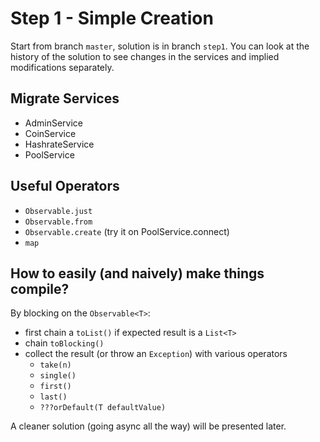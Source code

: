 # Step 1 - Simple Creation
Start from branch `master`, solution is in branch `step1`. You can look at the history
of the solution to see changes in the services and implied modifications separately.


## Migrate Services
 - AdminService
 - CoinService
 - HashrateService
 - PoolService

## Useful Operators
 - `Observable.just`
 - `Observable.from`
 - `Observable.create` (try it on PoolService.connect)
 - `map`

## How to easily (and naively) make things compile?
By blocking on the `Observable<T>`:

 - first chain a `toList()` if expected result is a `List<T>`
 - chain `toBlocking()`
 - collect the result (or throw an `Exception`) with various operators
    - `take(n)`
    - `single()`
    - `first()`
    - `last()`
    - `???orDefault(T defaultValue)`
    
A cleaner solution (going async all the way) will be presented later.